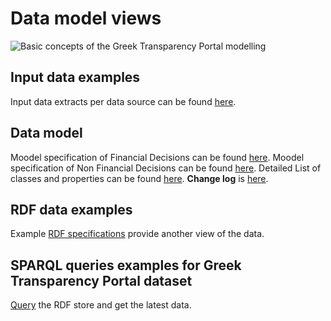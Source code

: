 # Data model views
![Basic concepts of the Greek Transparency Portal modelling](https://www.dropbox.com/s/5wwmkyuvoxcih32/Diavgeia_YDS_UML.jpg?dl=1)


## Input data examples
Input data extracts per data source can be found [here](https://github.com/YourDataStories/ontology/blob/master/Diavgeia%20II/Input%20Data%20Example.md).
## Data model
Moodel specification of Financial Decisions can be found [here](https://github.com/YourDataStories/ontology/blob/master/Diavgeia%20II/YDS%20Financial%20Decisions.owl). 
Moodel specification of Non Financial Decisions can be found [here](https://github.com/YourDataStories/ontology/blob/master/Diavgeia%20II/YDS%20non%20Financial%20Decisions.owl). 
Detailed List of classes and properties can be found [here](https://docs.google.com/spreadsheets/d/1xMiTAk7mXhGPnSU4-qspiYaN15ur4v3J0lU8qYODtzk/edit#gid=481927591).
**Change log** is [here](https://github.com/YourDataStories/ontology/blob/master/Overall%20model/CHANGELOG.md).

## RDF data examples
Example [RDF specifications](https://github.com/YourDataStories/ontology/blob/master/Diavgeia%20II/RDF%20Data%20Example.md) provide another view of the data.
## SPARQL queries examples for Greek Transparency Portal dataset
[Query](https://github.com/YourDataStories/ontology/blob/master/Overall%20model/SPARQL%20queries.md) the RDF store and get the latest data.
